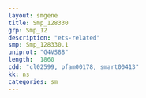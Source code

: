 ```yaml
---
layout: smgene
title: Smp_128330
grp: Smp_12
description: "ets-related"
smp: Smp_128330.1
uniprot: "G4VS88"
length:  1860
cdd: "cl02599, pfam00178, smart00413"
kk: ns
categories: sm
---
```

